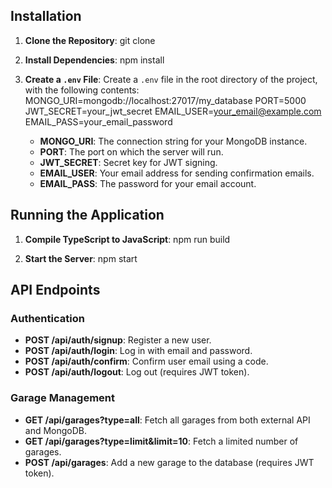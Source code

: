## Installation

1. **Clone the Repository**:
   git clone <repository-url>

2. **Install Dependencies**:
   npm install

3. **Create a `.env` File**:
   Create a `.env` file in the root directory of the project, with the following contents:
   MONGO_URI=mongodb://localhost:27017/my_database
   PORT=5000
   JWT_SECRET=your_jwt_secret
   EMAIL_USER=your_email@example.com
   EMAIL_PASS=your_email_password

   - **MONGO_URI**: The connection string for your MongoDB instance.
   - **PORT**: The port on which the server will run.
   - **JWT_SECRET**: Secret key for JWT signing.
   - **EMAIL_USER**: Your email address for sending confirmation emails.
   - **EMAIL_PASS**: The password for your email account.

## Running the Application

1. **Compile TypeScript to JavaScript**:
   npm run build

2. **Start the Server**:
   npm start

## API Endpoints

### Authentication

- **POST /api/auth/signup**: Register a new user.
- **POST /api/auth/login**: Log in with email and password.
- **POST /api/auth/confirm**: Confirm user email using a code.
- **POST /api/auth/logout**: Log out (requires JWT token).

### Garage Management

- **GET /api/garages?type=all**: Fetch all garages from both external API and MongoDB.
- **GET /api/garages?type=limit&limit=10**: Fetch a limited number of garages.
- **POST /api/garages**: Add a new garage to the database (requires JWT token).
